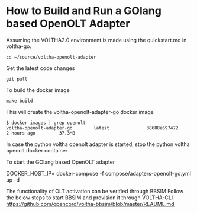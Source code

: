 
# How to Build and Run a GOlang based OpenOLT Adapter 

Assuming the VOLTHA2.0 environment is made using the quickstart.md in voltha-go.

```
cd ~/source/voltha-openolt-adapter
```

Get the latest code changes
```
git pull
```
To build the docker image
```
make build
```
This will create the voltha-openolt-adapter-go docker image
```
$ docker images | grep openolt
voltha-openolt-adapter-go        latest              38688e697472        2 hours ago         37.3MB
```
In case the python voltha openolt adapter is started, stop the python voltha openolt docker container


To start the GOlang based OpenOLT adapter 

DOCKER_HOST_IP=<HOST-IP> docker-compose -f compose/adapters-openolt-go.yml up -d

The functionality of OLT activation can be verified through BBSIM
Follow the below steps to start BBSIM and provision it through VOLTHA-CLI
https://github.com/opencord/voltha-bbsim/blob/master/README.md
